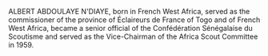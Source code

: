 ALBERT ABDOULAYE N'DIAYE, born in French West Africa, served as the commissioner of the province of Éclaireurs de France of Togo and of French West Africa, became a senior official of the Confédération Sénégalaise du Scoutisme and served as the Vice-Chairman of the Africa Scout Committee in 1959.
